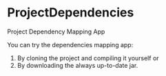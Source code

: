# ProjectDependencies
Project Dependency Mapping App

You can try the dependencies mapping app:

1) By cloning the project and compiling it yourself or
2) By downloading the always up-to-date jar.
